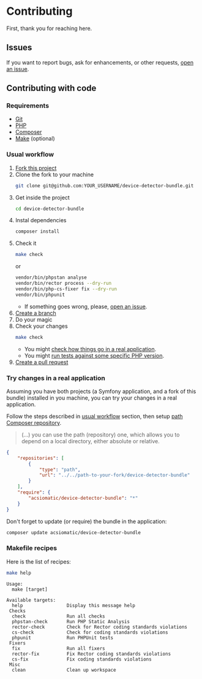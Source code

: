 # Contributing

First, thank you for reaching here.

## Issues

If you want to report bugs, ask for enhancements, or other requests, [open an issue].

## Contributing with code

### Requirements

- [Git]
- [PHP]
- [Composer]
- [Make] (optional)

### Usual workflow

1. [Fork this project]
2. Clone the fork to your machine
    ```bash
    git clone git@github.com:YOUR_USERNAME/device-detector-bundle.git
    ```
3. Get inside the project
    ```bash
    cd device-detector-bundle
    ```
4. Instal dependencies
    ```bash
    composer install
    ```
5. Check it
    ```bash
    make check
    ```
    or
    ```bash
    vendor/bin/phpstan analyse
    vendor/bin/rector process --dry-run
    vendor/bin/php-cs-fixer fix --dry-run
    vendor/bin/phpunit
    ```
    - If something goes wrong, please, [open an issue].
6. [Create a branch]
7. Do your magic
8. Check your changes
    ```bash
    make check
    ```
    - You might [check how things go in a real application](#try-changes-in-a-real-application).
    - You might [run tests against some specific PHP version](#run-tests-against-some-specific-php-version).
9. [Create a pull request]

### Try changes in a real application

Assuming you have both projects (a Symfony application, and a fork of this bundle) installed in you machine, you can try your changes in a real application.

Follow the steps described in [usual workflow](#usual-workflow) section, then setup [path Composer repository].

> (...) you can use the path (repository) one, which allows you to depend on a local directory, either absolute or relative.

```json
{
    "repositories": [
        {
            "type": "path",
            "url": "../../path-to-your-fork/device-detector-bundle"
        }
    ],
    "require": {
        "acsiomatic/device-detector-bundle": "*"
    }
}
```

Don't forget to update (or require) the bundle in the application:

```bash
composer update acsiomatic/device-detector-bundle
```

### Makefile recipes

Here is the list of recipes:

```bash
make help
```

```
Usage:
  make [target]

Available targets:
  help                Display this message help
 Checks
  check               Run all checks
  phpstan-check       Run PHP Static Analysis
  rector-check        Check for Rector coding standards violations
  cs-check            Check for coding standards violations
  phpunit             Run PHPUnit tests
 Fixers
  fix                 Run all fixers
  rector-fix          Fix Rector coding standards violations
  cs-fix              Fix coding standards violations
 Misc
  clean               Clean up workspace
```

[composer]: https://getcomposer.org/
[create a branch]: https://docs.github.com/en/free-pro-team@latest/github/collaborating-with-issues-and-pull-requests/creating-and-deleting-branches-within-your-repository
[create a pull request]: https://docs.github.com/en/free-pro-team@latest/github/collaborating-with-issues-and-pull-requests/creating-a-pull-request-from-a-fork
[fork this project]: https://docs.github.com/en/free-pro-team@latest/github/collaborating-with-issues-and-pull-requests/working-with-forks
[git]: https://git-scm.com/
[make]: https://www.gnu.org/software/make/
[open an issue]: https://docs.github.com/en/free-pro-team@latest/github/managing-your-work-on-github/creating-an-issue
[path Composer repository]: https://getcomposer.org/doc/05-repositories.md#path
[php]: https://www.php.net/

